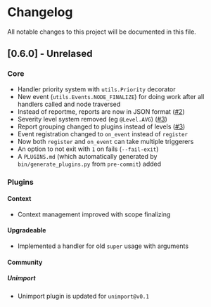 # Changelog
All notable changes to this project will be documented in this file.

## [0.6.0] - Unrelased
### Core
- Handler priority system with `utils.Priority` decorator
- New event (`utils.Events.NODE_FINALIZE`) for doing work after all handlers called and node traversed
- Instead of reportme, reports are now in JSON format ([#2](https://github.com/thg-consulting/inspectortiger/issues/2))
- Severity level system removed (eg `@Level.AVG`) ([#3](https://github.com/thg-consulting/inspectortiger/issues/3))
- Report grouping changed to plugins instead of levels ([#3](https://github.com/thg-consulting/inspectortiger/issues/3))
- Event registration changed to `on_event` instead of `register`
- Now both `register` and `on_event` can take multiple triggerers
- An option to not exit with `1` on fails (`--fail-exit`)
- A `PLUGINS.md` (which automatically generated by `bin/generate_plugins.py` from `pre-commit`) added
### Plugins
#### Context
- Context management improved with scope finalizing
#### Upgradeable
- Implemented a handler for old `super` usage with arguments
#### Community
##### Unimport
- Unimport plugin is updated for `unimport@v0.1`
